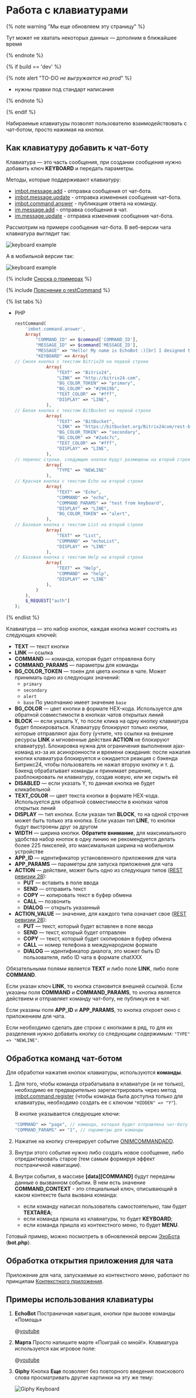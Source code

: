 # Работа с клавиатурами

{% note warning "Мы еще обновляем эту страницу" %}

Тут может не хватать некоторых данных — дополним в ближайшее время

{% endnote %}

{% if build == 'dev' %}

{% note alert "TO-DO _не выгружается на prod_" %}

- нужны правки под стандарт написания

{% endnote %}

{% endif %}

Набираемые клавиатуры позволят пользователю взаимодействовать с чат-ботом, просто нажимая на кнопки.

## Как клавиатуру добавить к чат-боту

Клавиатура — это часть сообщения, при создании сообщения нужно добавить ключ **KEYBOARD** и передать параметры.

Методы, которые поддерживают клавиатуру:
- [imbot.message.add](../../chat-bots/messages/imbot-message-add.md) - отправка сообщения от чат-бота.
- [imbot.message.update](../../chat-bots/messages/imbot-message-update.md) - отправка изменения сообщения чат-бота.
- [imbot.command.answer](../../chat-bots/commands/imbot-command-answer.md) - публикация ответа на команду.
- [im.message.add](./im-message-add.md) - отправка сообщения в чат.
- [im.message.update](./im-message-update.md) - отправка изменения сообщения чат-бота.

Рассмотрим на примере сообщения чат-бота. В веб-версии чата клавиатура выглядит так:

![keyboard example](./_images/keyboard_web.png)

А в мобильной версии так:

![keyboard example](./_images/keyboard_mob.jpg)

{% include [Сноска о примерах](../../../_includes/examples.md) %}

{% include [Пояснение о restCommand](../_includes/rest-command.md) %}

{% list tabs %}

- PHP

    ```php
    restCommand(
        'imbot.command.answer',
        Array(
            "COMMAND_ID" => $command['COMMAND_ID'],
            "MESSAGE_ID" => $command['MESSAGE_ID'],
            "MESSAGE" => "Hello! My name is EchoBot :)[br] I designed to answer your questions!",
            "KEYBOARD" => Array(
    // Синяя кнопка с текстом Bitrix24 на первой строке
                Array(
                    "TEXT" => "Bitrix24",
                    "LINK" => "http://bitrix24.com",
                    "BG_COLOR_TOKEN" => "primary",
                    "BG_COLOR" => "#29619b",
                    "TEXT_COLOR" => "#fff",
                    "DISPLAY" => "LINE",		
                ),
    // Белая кнопка с текстом BitBucket на первой строке
                Array(
                    "TEXT" => "BitBucket", 
                    "LINK" => "https://bitbucket.org/Bitrix24com/rest-bot-echotest",
                    "BG_COLOR_TOKEN" => "secondary",
                    "BG_COLOR" => "#2a4c7c",
                    "TEXT_COLOR" => "#fff",
                    "DISPLAY" => "LINE",
                ),
    // перенос строки, следующие кнопки будут размещены на второй строке
                Array(
                    "TYPE" => "NEWLINE" 
                ), 
    // Красная кнопка с текстом Echo на второй строке
                Array(
                    "TEXT" => "Echo", 
                    "COMMAND" => "echo",
                    "COMMAND_PARAMS" => "test from keyboard",
                    "DISPLAY" => "LINE",
                    "BG_COLOR_TOKEN" => "alert",
                ),
    // Базовая кнопка с текстом List на второй строке
                Array(
                    "TEXT" => "List",
                    "COMMAND" => "echoList",
                    "DISPLAY" => "LINE"
                ),
    // Базовая кнопка с текстом Help на второй строке
                Array(
                    "TEXT" => "Help", 
                    "COMMAND" => "help",
                    "DISPLAY" => "LINE"
                ),
            )
        ),
        $_REQUEST["auth"]
    );
    ```

{% endlist %}

Клавиатура — это набор кнопок, каждая кнопка может состоять из следующих ключей:

- **TEXT** — текст кнопки
- **LINK** — ссылка
- **COMMAND** — команда, которая будет отправлена боту
- **COMMAND_PARAMS** — параметры для команды
- **BG_COLOR_TOKEN** — токен для цвета кнопки в чате. Может принимать одно из следующих значений:
  - `primary`
  - `secondary`
  - `alert`
  - `base`
    По умолчанию имеет значение `base`
- **BG_COLOR** — цвет кнопки в формате HEX-кода. Используется для обратной совместимости в кнопках чатов открытых линий
- **BLOCK** — если указать Y, то после клика на одну кнопку клавиатура будет блокироваться. Клавиатуру блокируют только кнопки, которые отправляют ajax боту (учтите, что ссылки на внешние ресурсы **LINK** и мгновенные действия **ACTION** не блокируют клавиатуру). Блокировка нужна для ограничения выполнения ajax-команд из-за их асинхронности и времени ожидания: после нажатия кнопки клавиатура блокируется и ожидается реакция с бэкенда Битрикс24, чтобы пользователь не нажал вторую кнопку и т. д. Бэкенд обрабатывает команды и принимает решение, разблокировать ли клавиатуру, создав новую, или же скрыть её
- **DISABLED** — если указать Y, то данная кнопка не будет кликабельной
- **TEXT_COLOR** — цвет текста кнопки в формате HEX-кода. Используется для обратной совместимости в кнопках чатов открытых линий
- **DISPLAY** — тип кнопки. Если указан тип **BLOCK**, то на одной строчке может быть только эта кнопка. Если указан тип **LINE**, то кнопки будут выстроены друг за другом
- **WIDTH** — ширина кнопки. **Обратите внимание**, для максимального удобства набор кнопок в одну линию не рекомендуется делать более 225 пикселей, это максимальная ширина на мобильном устройстве
- **APP_ID** — идентификатор установленного приложения для чата
- **APP_PARAMS** — параметры для запуска приложения для чата
- **ACTION** — действие, может быть одно из следующих типов ([REST ревизии 28](../../chat-bots/im-revision-get.md)):
  - **PUT** — вставить в поле ввода
  - **SEND** — отправить текст
  - **COPY** — копировать текст в буфер обмена
  - **CALL** — позвонить
  - **DIALOG** — открыть указанный
- **ACTION_VALUE** — значение, для каждого типа означает свое ([REST ревизии 28](../../chat-bots/im-revision-get.md)):
  - **PUT** — текст, который будет вставлен в поле ввода
  - **SEND** — текст, который будет отправлен
  - **COPY** — текст, который будет скопирован в буфер обмена
  - **CALL** — номер телефона в международном формате
  - **DIALOG** — идентификатор диалога, это может быть ID пользователя, либо ID чата в формате chatXXX

Обязательными полями является **TEXT** и либо поле **LINK**, либо поле **COMMAND**.

Если указан ключ **LINK**, то кнопка становится внешней ссылкой. Если указаны поля **COMMAND** и **COMMAND_PARAMS**, то кнопка является действием и отправляет команду чат-боту, не публикуя ее в чат.

Если указаны поля **APP_ID** и **APP_PARAMS**, то кнопка откроет окно с приложением для чата.

Если необходимо сделать две строки с кнопками в ряд, то для их разделения нужно добавить кнопку со следующим содержимым: `"TYPE" => "NEWLINE"`.

## Обработка команд чат-ботом

Для обработки нажатия кнопок клавиатуры, используются **команды**.

1. Для того, чтобы команда отрабатывала в клавиатуре (и не только), необходимо ее предварительно зарегистрировать через метод [imbot.command.register](../../chat-bots/commands/imbot-command-register.md) (чтобы команда была доступна только для клавиатуры, необходимо создать ее с ключом `"HIDDEN" => "Y"`).

    В кнопке указывается следующие ключи:

    ```php
    "COMMAND" => "page", // команда, которая будет отправлена чат-боту
    "COMMAND_PARAMS" => "1", // параметры для команды
    ```

2. Нажатие на кнопку сгенерирует событие [ONIMCOMMANDADD](../../chat-bots/commands/events/index.md).

3. Внутри этого события нужно либо создать новое сообщение, либо отредактировать старое (тем самым формируя эффект постраничной навигации).

4. Внутри события, в массиве **[data][COMMAND]** будут переданы данные о вызванном событии. В нем есть значение **COMMAND_CONTEXT** - это специальный ключ, описывающий в каком контексте была вызвана команда:
   - если команду написал пользователь самостоятельно, там будет **TEXTAREA**;
   - если команда пришла из клавиатуры, то будет **KEYBOARD**;
   - если команда пришла из контекстного меню, то будет **MENU**.

Готовый пример, можно посмотреть в обновленной версии [ЭхоБота](https://github.com/bitrix24com/bots) (**bot.php**).

## Обработка открытия приложения для чата

Приложение для чата, запускаемые из контекстного меню, работают по принципам [Контекстного приложения](../outdated/chat-apps.md).

## Примеры использования клавиатуры

1. **EchoBot**
    Постраничная навигация, кнопки при вызове команды «Помощь»

    @[youtube](2v5MUeVSBX4)

2. **Марта**
    Просто напишите марте «Поиграй со мной!». Клавиатура используется как игровое поле:

    @[youtube](qSDKsDwJsBI)

3. **Giphy**
    Кнопка **Еще** позволяет без повторного введения поискового слова просматривать другие картинки на эту же тему:

    ![Giphy Keyboard](./_images/keyboard2.png)